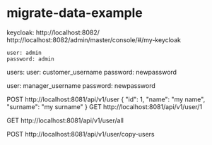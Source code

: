 # migrate-data-example


keycloak:
    http://localhost:8082/
	http://localhost:8082/admin/master/console/#/my-keycloak
	
	user: admin
	password: admin

users:
user: customer_username
password: newpassword

user: manager_username
password: newpassword



 POST http://localhost:8081/api/v1/user
     {
        "id": 1,
        "name": "my name",
        "surname": "my surname"
    }
 GET http://localhost:8081/api/v1/user/1

 GET http://localhost:8081/api/v1/user/all

 POST http://localhost:8081/api/v1/user/copy-users
